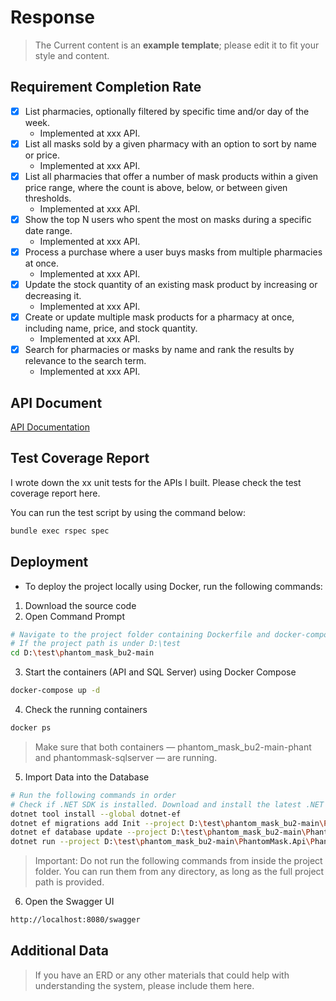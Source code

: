 # Response
> The Current content is an **example template**; please edit it to fit your style and content.

## Requirement Completion Rate
* [x] List pharmacies, optionally filtered by specific time and/or day of the week.
  * Implemented at xxx API.
* [x] List all masks sold by a given pharmacy with an option to sort by name or price.
  * Implemented at xxx API.
* [x] List all pharmacies that offer a number of mask products within a given price range, where the count is above, below, or between given thresholds.
  * Implemented at xxx API.
* [x] Show the top N users who spent the most on masks during a specific date range.
  * Implemented at xxx API.
* [x] Process a purchase where a user buys masks from multiple pharmacies at once.
  *  Implemented at xxx API.
* [x] Update the stock quantity of an existing mask product by increasing or decreasing it.
  * Implemented at xxx API.
* [x] Create or update multiple mask products for a pharmacy at once, including name, price, and stock quantity.
  * Implemented at xxx API.
* [x] Search for pharmacies or masks by name and rank the results by relevance to the search term.
  * Implemented at xxx API.

## API Document
[API Documentation](docs/ApiDocs.pdf)

## Test Coverage Report
I wrote down the xx unit tests for the APIs I built. Please check the test coverage report here.

You can run the test script by using the command below:

```bash
bundle exec rspec spec
```

## Deployment
* To deploy the project locally using Docker, run the following commands:
1. Download the source code
2. Open Command Prompt
```bash
# Navigate to the project folder containing Dockerfile and docker-compose.yml:
# If the project path is under D:\test
cd D:\test\phantom_mask_bu2-main
```
3. Start the containers (API and SQL Server) using Docker Compose
```bash
docker-compose up -d
```
4. Check the running containers
```bash
docker ps
```
> Make sure that both containers — phantom_mask_bu2-main-phant and phantommask-sqlserver — are running.
5. Import Data into the Database
```bash
# Run the following commands in order
# Check if .NET SDK is installed. Download and install the latest .NET SDK from https://dotnet.microsoft.com/download
dotnet tool install --global dotnet-ef
dotnet ef migrations add Init --project D:\test\phantom_mask_bu2-main\PhantomMask.Api\PhantomMask.Api.csproj
dotnet ef database update --project D:\test\phantom_mask_bu2-main\PhantomMask.Api\PhantomMask.Api.csproj
dotnet run --project D:\test\phantom_mask_bu2-main\PhantomMask.Api\PhantomMask.Api.csproj import_data
```
> Important: Do not run the following commands from inside the project folder.
You can run them from any directory, as long as the full project path is provided.
6. Open the Swagger UI
```bash
http://localhost:8080/swagger
```

## Additional Data
> If you have an ERD or any other materials that could help with understanding the system, please include them here.

